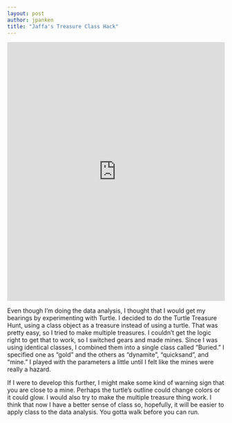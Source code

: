 ```yaml
---
layout: post
author: jpanken
title: "Jaffa's Treasure Class Hack"
---
```



<iframe src="https://trinket.io/embed/python/b13bd84236" width="100%" height="600" frameborder="0" marginwidth="0" marginheight="0" allowfullscreen></iframe>


Even though I’m doing the data analysis, I thought that I would get my bearings by experimenting with Turtle.  I decided to do the Turtle Treasure Hunt, using a class object as a treasure instead of using a turtle.  That was pretty easy, so I tried to make multiple treasures.  I couldn’t get the logic right to get that to work, so I switched gears and made mines.  Since I was using identical classes, I combined them into a single class called “Buried.”  I specified one as “gold” and the others as “dynamite”, “quicksand”, and “mine.”  I played with the parameters a little until I felt like the mines were really a hazard.  


If I were to develop this further, I might make some kind of warning sign that you are close to a mine.  Perhaps the turtle’s outline could change colors or it could glow.  I would also try to make the multiple treasure thing work.  I think that now I have a better sense of class so, hopefully, it will be easier to apply class to the data analysis.  You gotta walk before you can run.
